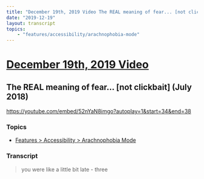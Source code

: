 ```yaml
---
title: "December 19th, 2019 Video The REAL meaning of fear... [not clickbait] (July 2018)"
date: "2019-12-19"
layout: transcript
topics:
    - "features/accessibility/arachnophobia-mode"
---
```

# [December 19th, 2019 Video](../2019-12-19.md)
## The REAL meaning of fear... [not clickbait] (July 2018)
https://youtube.com/embed/52nYaN8imgo?autoplay=1&start=34&end=38

### Topics
* [Features > Accessibility > Arachnophobia Mode](../topics/features/accessibility/arachnophobia-mode.md)

### Transcript

> you were like a little bit late - three
